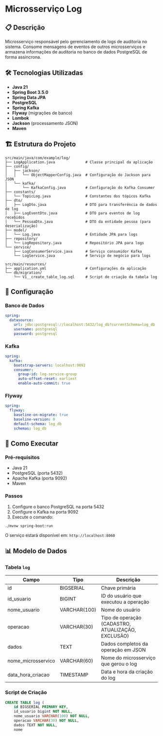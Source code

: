 # Microsserviço Log

## 📋 Descrição
Microsserviço responsável pelo gerenciamento de logs de auditoria no sistema. Consome mensagens de eventos de outros microsserviços e armazena informações de auditoria no banco de dados PostgreSQL de forma assíncrona.

## 🛠️ Tecnologias Utilizadas
- **Java 21**
- **Spring Boot 3.5.0**
- **Spring Data JPA**
- **PostgreSQL**
- **Spring Kafka**
- **Flyway** (migrações de banco)
- **Lombok**
- **Jackson** (processamento JSON)
- **Maven**

## 🏗️ Estrutura do Projeto

```
src/main/java/com/example/log/
├── LogApplication.java              # Classe principal da aplicação
├── config/
│   ├── jackson/
│   │   └── ObjectMapperConfig.java  # Configuração do Jackson para JSON
│   └── kafka/
│       └── KafkaConfig.java         # Configuração do Kafka Consumer
├── constants/
│   └── TopicLog.java                # Constantes dos tópicos Kafka
├── dto/
│   ├── LogDto.java                  # DTO para transferência de dados de log
│   ├── LogEventDto.java             # DTO para eventos de log recebidos
│   └── PessoaDto.java               # DTO da entidade pessoa (para deserialização)
├── model/
│   └── Log.java                     # Entidade JPA para logs
├── repository/
│   └── LogRepository.java           # Repositório JPA para logs
└── service/
    ├── LogConsumerService.java      # Serviço consumidor Kafka
    └── LogService.java              # Serviço de negócio para logs

src/main/resources/
├── application.yml                  # Configurações da aplicação
└── db/migration/
    └── V1__create_table_log.sql     # Script de criação da tabela log
```

## 🔧 Configuração

### Banco de Dados
```yaml
spring:
  datasource:
    url: jdbc:postgresql://localhost:5432/log_db?currentSchema=log_db
    username: postgresql
    password: postgresql
```

### Kafka
```yaml
spring:
  kafka:
    bootstrap-servers: localhost:9092
    consumer:
      group-id: log-service-group
      auto-offset-reset: earliest
      enable-auto-commit: true
```

### Flyway
```yaml
spring:
  flyway:
    baseline-on-migrate: true
    baseline-version: 0
    default-schema: log_db
    schemas: log_db
```

## 🚀 Como Executar

### Pré-requisitos
- Java 21
- PostgreSQL (porta 5432)
- Apache Kafka (porta 9092)
- Maven

### Passos
1. Configure o banco PostgreSQL na porta 5432
2. Configure o Kafka na porta 9092
3. Execute o comando:
```bash
./mvnw spring-boot:run
```

O serviço estará disponível em: `http://localhost:8060`

## 📊 Modelo de Dados

### Tabela `log`
| Campo | Tipo | Descrição |
|-------|------|-----------|
| id | BIGSERIAL | Chave primária |
| id_usuario | BIGINT | ID do usuário que executou a operação |
| nome_usuario | VARCHAR(100) | Nome do usuário |
| operacao | VARCHAR(30) | Tipo de operação (CADASTRO, ATUALIZAÇÃO, EXCLUSÃO) |
| dados | TEXT | Dados completos da operação em JSON |
| nome_microsservico | VARCHAR(60) | Nome do microsserviço que gerou o log |
| data_hora_criacao | TIMESTAMP | Data e hora da criação do log |

### Script de Criação
```sql
CREATE TABLE log (
    id BIGSERIAL PRIMARY KEY,
    id_usuario bigint NOT NULL,
    nome_usuario VARCHAR(100) NOT NULL,
    operacao VARCHAR(30) NOT NULL,
    dados TEXT NOT NULL,
    nome